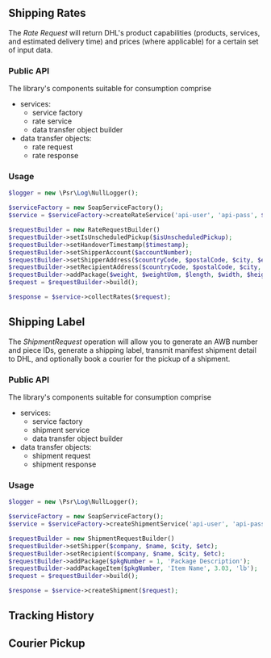 ## Shipping Rates

The _Rate Request_ will return DHL's product capabilities (products, services,
and estimated delivery time) and prices (where applicable) for a certain set of
input data.

### Public API

The library's components suitable for consumption comprise

* services:
  * service factory
  * rate service
  * data transfer object builder
* data transfer objects:
  * rate request
  * rate response

### Usage

``` php
$logger = new \Psr\Log\NullLogger();

$serviceFactory = new SoapServiceFactory();
$service = $serviceFactory->createRateService('api-user', 'api-pass', $logger)

$requestBuilder = new RateRequestBuilder()
$requestBuilder->setIsUnscheduledPickup($isUnscheduledPickup);
$requestBuilder->setHandoverTimestamp($timestamp);
$requestBuilder->setShipperAccount($accountNumber);
$requestBuilder->setShipperAddress($countryCode, $postalCode, $city, $etc);
$requestBuilder->setRecipientAddress($countryCode, $postalCode, $city, $etc);
$requestBuilder->addPackage($weight, $weightUom, $length, $width, $height, $dimensionsUom);
$request = $requestBuilder->build();

$response = $service->collectRates($request);
```

## Shipping Label

The _ShipmentRequest_ operation will allow you to generate an AWB number and
piece IDs, generate a shipping label, transmit manifest shipment detail to DHL,
and optionally book a courier for the pickup of a shipment.

### Public API

The library's components suitable for consumption comprise

* services:
  * service factory
  * shipment service
  * data transfer object builder
* data transfer objects:
  * shipment request
  * shipment response

### Usage

``` php
$logger = new \Psr\Log\NullLogger();

$serviceFactory = new SoapServiceFactory();
$service = $serviceFactory->createShipmentService('api-user', 'api-pass', $logger)

$requestBuilder = new ShipmentRequestBuilder()
$requestBuilder->setShipper($company, $name, $city, $etc);
$requestBuilder->setRecipient($company, $name, $city, $etc);
$requestBuilder->addPackage($pkgNumber = 1, 'Package Description');
$requestBuilder->addPackageItem($pkgNumber, 'Item Name', 3.03, 'lb');
$request = $requestBuilder->build();

$response = $service->createShipment($request);
```

## Tracking History

## Courier Pickup
